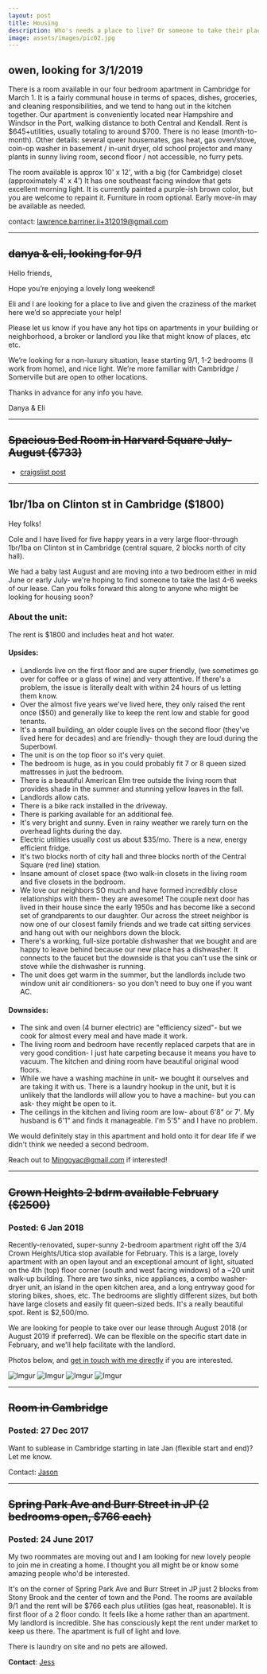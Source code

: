 ```yaml
---
layout: post
title: Housing
description: Who's needs a place to live? Or someone to take their place?
image: assets/images/pic02.jpg
---
```


## owen, looking for 3/1/2019

There is a room available in our four bedroom apartment in Cambridge for March 1. It is a fairly communal house in terms of spaces, dishes, groceries, and cleaning responsibilities, and we tend to hang out in the kitchen together. Our apartment is conveniently located near Hampshire and Windsor in the Port, walking distance to both Central and Kendall. Rent is $645+utilities, usually totaling to around $700. There is no lease (month-to-month). Other details: several queer housemates, gas heat, gas oven/stove, coin-op washer in basement / in-unit dryer, old school projector and many plants in sunny living room, second floor / not accessible, no furry pets. 

The room available is approx 10' x 12', with a big (for Cambridge) closet (approximately 4' x 4') It has one southeast facing window that gets excellent morning light. It is currently painted a purple-ish brown color, but you are welcome to repaint it. Furniture in room optional. Early move-in may be available as needed.

contact: lawrence.barriner.ii+312019@gmail.com 

---

## ~~danya & eli, looking for 9/1~~

Hello friends,

Hope you’re enjoying a lovely long weekend!

Eli and I are looking for a place to live and given the craziness of the market here we’d so appreciate your help! 

Please let us know if you have any hot tips on apartments in your building or neighborhood, a broker or landlord you like that might know of places, etc etc.

We’re looking for a non-luxury situation, lease starting 9/1, 1-2 bedrooms (I work from home), and nice light. We’re more familiar with Cambridge / Somerville but are open to other locations. 

Thanks in advance for any info you have. 

Danya & Eli


---

## ~~Spacious Bed Room in Harvard Square July-August ($733)~~

* [craigslist post](https://boston.craigslist.org/gbs/sub/6575650107.html)

---

## 1br/1ba on Clinton st in Cambridge ($1800)

Hey folks!
 
Cole and I have lived for five happy years in a very large floor-through 1br/1ba on Clinton st in Cambridge (central square, 2 blocks north of city hall).

We had a baby last August and are moving into a two bedroom either in mid June or early July- we're hoping to find someone to take the last 4-6 weeks of our lease. Can you folks forward this along to anyone who might be looking for housing soon?

### About the unit:

The rent is $1800 and includes heat and hot water.

#### Upsides:

- Landlords live on the first floor and are super friendly, (we sometimes go over for coffee or a glass of wine) and very attentive. If there's a problem, the issue is literally dealt with within 24 hours of us letting them know.
- Over the almost five years we've lived here, they only raised the rent once ($50) and generally like to keep the rent low and stable for good tenants.
- It's a small building, an older couple lives on the second floor (they've lived here for decades) and are friendly- though they are loud during the Superbowl.  
- The unit is on the top floor so it's very quiet.
- The bedroom is huge, as in you could probably fit 7 or 8 queen sized mattresses in just the bedroom.
- There is a beautiful American Elm tree outside the living room that provides shade in the summer and stunning yellow leaves in the fall.
- Landlords allow cats.
- There is a bike rack installed in the driveway.
- There is parking available for an additional fee.  
- It's very bright and sunny. Even in rainy weather we rarely turn on the overhead lights during the day.
- Electric utilities usually cost us about $35/mo. There is a new, energy efficient fridge.
- It's two blocks north of city hall and three blocks north of the Central Square (red line) station.
- Insane amount of closet space (two walk-in closets in the living room and five closets in the bedroom.
- We love our neighbors SO much and have formed incredibly close relationships with them- they are awesome! The couple next door has lived in their house since the early 1950s and has become like a second set of grandparents to our daughter. Our across the street neighbor is now one of our closest family friends and we trade cat sitting services and hang out with our neighbors down the block.
- There's a working, full-size portable dishwasher that we bought and are happy to leave behind because our new place has a dishwasher. It connects to the faucet but the downside is that you can't use the sink or stove while the dishwasher is running.
- The unit does get warm in the summer, but the landlords include two window unit air conditioners- so you don't need to buy one if you want AC.

#### Downsides:

- The sink and oven (4 burner electric) are "efficiency sized"- but we cook for almost every meal and have made it work.
- The living room and bedroom have recently replaced carpets that are in very good condition- I just hate carpeting because it means you have to vacuum. The kitchen and dining room have beautiful original wood floors.
-  While we have a washing machine in unit- we bought it ourselves and are taking it with us. There is a laundry hookup in the unit, but it is unlikely that the landlords will allow you to have a machine- but you can ask- they might be open to it.
- The ceilings in the kitchen and living room are low- about 6'8" or 7'. My husband is 6'1" and finds it manageable. I'm 5'5" and I have no problem.
 
We would definitely stay in this apartment and hold onto it for dear life if we didn't think we needed a second bedroom.  

Reach out to Mingoyac@gmail.com if interested!

---

## ~~Crown Heights 2 bdrm available February ($2500)~~

### Posted: 6 Jan 2018

Recently-renovated, super-sunny 2-bedroom apartment right off the 3/4 Crown Heights/Utica stop available for February. This is a large, lovely apartment with an open layout and an exceptional amount of light, situated on the 4th (top) floor corner (south and west facing windows) of a ~20 unit walk-up building. There are two sinks, nice appliances, a combo washer-dryer unit, an island in the open kitchen area, and a long entryway good for storing bikes, shoes, etc. The bedrooms are slightly different sizes, but both have large closets and easily fit queen-sized beds. It's a really beautiful spot. Rent is $2,500/mo.

We are looking for people to take over our lease through August 2018 (or August 2019 if preferred). We can be flexible on the specific start date in February, and we'll help facilitate with the landlord.

Photos below, and [get in touch with me directly](annemariegray@gmail.com) if you are interested.

![Imgur](https://i.imgur.com/P1dhidk.jpg)
![Imgur](https://i.imgur.com/tOQ75iM.jpg)
![Imgur](https://i.imgur.com/UnHSTVD.jpg)
![Imgur](https://i.imgur.com/ufF7eoU.jpg)

---

## ~~Room in Cambridge~~

### Posted: 27 Dec 2017

Want to sublease in Cambridge starting in late Jan (flexible start and end)? Let me know.

Contact: [Jason](mailto:jspicer@mit.edu)

---

## ~~Spring Park Ave and Burr Street in JP (2 bedrooms open, $766 each)~~

### Posted: 24 June 2017

My two roommates are moving out and I am looking for new lovely people to join me in creating a home. I thought you all might be or know some amazing people who'd be interested. 

It's on the corner of Spring Park Ave and Burr Street in JP just 2 blocks from Stony Brook and the center of town and the Pond. The rooms are available 9/1 and the rent will be $766 each plus utilities (gas heat, reasonable). It is first floor of a 2 floor condo. It feels like a home rather than an apartment. My landlord is incredible. She has consciously kept the rent under market to keep us there. The apartment is full of light and love.

There is laundry on site and no pets are allowed. 

**Contact**: [Jess](mailto:jessica.taubner@gmail.comp)